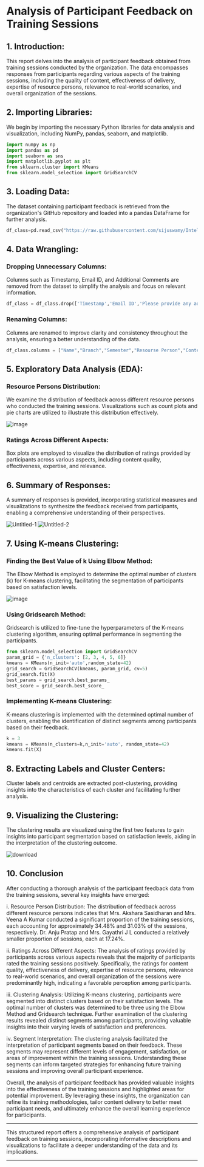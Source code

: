 # Analysis of Participant Feedback on Training Sessions

## 1. Introduction:

This report delves into the analysis of participant feedback obtained from training sessions conducted by the organization. The data encompasses responses from participants regarding various aspects of the training sessions, including the quality of content, effectiveness of delivery, expertise of resource persons, relevance to real-world scenarios, and overall organization of the sessions.

## 2. Importing Libraries:

We begin by importing the necessary Python libraries for data analysis and visualization, including NumPy, pandas, seaborn, and matplotlib.

```python
import numpy as np
import pandas as pd
import seaborn as sns
import matplotlib.pyplot as plt
from sklearn.cluster import KMeans
from sklearn.model_selection import GridSearchCV
```

## 3. Loading Data:

The dataset containing participant feedback is retrieved from the organization's GitHub repository and loaded into a pandas DataFrame for further analysis.

```python
df_class=pd.read_csv("https://raw.githubusercontent.com/sijuswamy/Intel-Unnati-sessions/main/Feed_back_data.csv")
```

## 4. Data Wrangling:

### Dropping Unnecessary Columns:

Columns such as Timestamp, Email ID, and Additional Comments are removed from the dataset to simplify the analysis and focus on relevant information.

```python
df_class = df_class.drop(['Timestamp','Email ID','Please provide any additional comments, suggestions, or feedback you have regarding the session. Your insights are valuable and will help us enhance the overall learning experience.'],axis=1)
```

### Renaming Columns:

Columns are renamed to improve clarity and consistency throughout the analysis, ensuring a better understanding of the data.

```python
df_class.columns = ["Name","Branch","Semester","Resourse Person","Content Quality","Effeciveness","Expertise","Relevance","Overall Organization"]
```

## 5. Exploratory Data Analysis (EDA):

### Resource Persons Distribution:

We examine the distribution of feedback across different resource persons who conducted the training sessions. Visualizations such as count plots and pie charts are utilized to illustrate this distribution effectively.

![image](https://github.com/Kevin-1001/Python-for-ML/assets/133469619/9315b94a-d53c-40e1-9a54-86fdca79cd5d)


### Ratings Across Different Aspects:

Box plots are employed to visualize the distribution of ratings provided by participants across various aspects, including content quality, effectiveness, expertise, and relevance.

## 6. Summary of Responses:

A summary of responses is provided, incorporating statistical measures and visualizations to synthesize the feedback received from participants, enabling a comprehensive understanding of their perspectives.

![Untitled-1](https://github.com/Kevin-1001/Python-for-ML/assets/133469619/8b17d771-8713-4386-bfdb-54255b214816)
![Untitled-2](https://github.com/Kevin-1001/Python-for-ML/assets/133469619/0bf61c68-677d-499a-b83c-64c427364f32)

## 7. Using K-means Clustering:

### Finding the Best Value of k Using Elbow Method:

The Elbow Method is employed to determine the optimal number of clusters (k) for K-means clustering, facilitating the segmentation of participants based on satisfaction levels.

![image](https://github.com/Kevin-1001/Python-for-ML/assets/133469619/e514d665-3a88-4a58-818b-8386d912d531)

### Using Gridsearch Method:

Gridsearch is utilized to fine-tune the hyperparameters of the K-means clustering algorithm, ensuring optimal performance in segmenting the participants.

```python
from sklearn.model_selection import GridSearchCV
param_grid = {'n_clusters': [2, 3, 4, 5, 6]}
kmeans = KMeans(n_init='auto',random_state=42)
grid_search = GridSearchCV(kmeans, param_grid, cv=5)
grid_search.fit(X)
best_params = grid_search.best_params_
best_score = grid_search.best_score_
```

### Implementing K-means Clustering:

K-means clustering is implemented with the determined optimal number of clusters, enabling the identification of distinct segments among participants based on their feedback.

```python
k = 3 
kmeans = KMeans(n_clusters=k,n_init='auto', random_state=42)
kmeans.fit(X)
```

## 8. Extracting Labels and Cluster Centers:

Cluster labels and centroids are extracted post-clustering, providing insights into the characteristics of each cluster and facilitating further analysis.

## 9. Visualizing the Clustering:

The clustering results are visualized using the first two features to gain insights into participant segmentation based on satisfaction levels, aiding in the interpretation of the clustering outcome.

![download](https://github.com/Kevin-1001/Python-for-ML/assets/133469619/208d3570-bf6c-4261-b49d-489c76155587)

## 10. Conclusion

After conducting a thorough analysis of the participant feedback data from the training sessions, several key insights have emerged:

i. Resource Person Distribution: The distribution of feedback across different resource persons indicates that Mrs. Akshara Sasidharan and Mrs. Veena A Kumar conducted a significant proportion of the training sessions, each accounting for approximately 34.48% and 31.03% of the sessions, respectively. Dr. Anju Pratap and Mrs. Gayathri J L conducted a relatively smaller proportion of sessions, each at 17.24%.

ii. Ratings Across Different Aspects: The analysis of ratings provided by participants across various aspects reveals that the majority of participants rated the training sessions positively. Specifically, the ratings for content quality, effectiveness of delivery, expertise of resource persons, relevance to real-world scenarios, and overall organization of the sessions were predominantly high, indicating a favorable perception among participants.

iii. Clustering Analysis: Utilizing K-means clustering, participants were segmented into distinct clusters based on their satisfaction levels. The optimal number of clusters was determined to be three using the Elbow Method and Gridsearch technique. Further examination of the clustering results revealed distinct segments among participants, providing valuable insights into their varying levels of satisfaction and preferences.

iv. Segment Interpretation: The clustering analysis facilitated the interpretation of participant segments based on their feedback. These segments may represent different levels of engagement, satisfaction, or areas of improvement within the training sessions. Understanding these segments can inform targeted strategies for enhancing future training sessions and improving overall participant experience.

Overall, the analysis of participant feedback has provided valuable insights into the effectiveness of the training sessions and highlighted areas for potential improvement. By leveraging these insights, the organization can refine its training methodologies, tailor content delivery to better meet participant needs, and ultimately enhance the overall learning experience for participants.

---

This structured report offers a comprehensive analysis of participant feedback on training sessions, incorporating informative descriptions and visualizations to facilitate a deeper understanding of the data and its implications.

---

